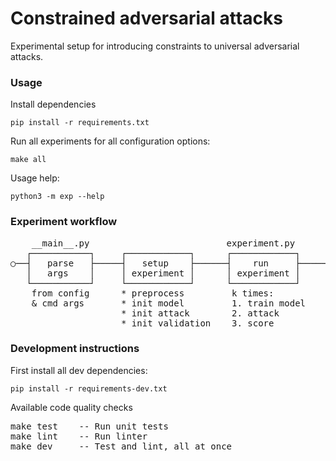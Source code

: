 # Constrained adversarial attacks

Experimental setup for introducing constraints to universal adversarial attacks.

### Usage

Install dependencies

```
pip install -r requirements.txt
```

Run all experiments for all configuration options:

```
make all
```

Usage help:

```
python3 -m exp --help
```

### Experiment workflow

<pre>
    __main__.py                          experiment.py
   ┌───────────┐     ┌────────────┐      ┌────────────┐      ┌────────────┐
○──┤   parse   ├─────┤   setup    ├──────┤    run     ├──────┤    end     ├──◎
   │   args    │     │ experiment │      │ experiment │      │ experiment │
   └───────────┘     └────────────┘      └────────────┘      └────────────┘
    from config      * preprocess         k times:           * write result
    & cmd args       * init model         1. train model     * plot graph
                     * init attack        2. attack
                     * init validation    3. score
</pre>


### Development instructions

First install all dev dependencies:

```
pip install -r requirements-dev.txt
```

Available code quality checks

<pre>
make test    -- Run unit tests
make lint    -- Run linter
make dev     -- Test and lint, all at once
</pre>